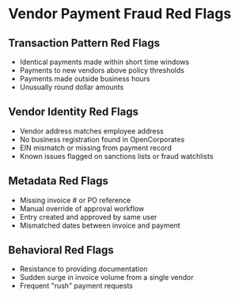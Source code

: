 # Vendor Payment Fraud Red Flags

## Transaction Pattern Red Flags
- Identical payments made within short time windows
- Payments to new vendors above policy thresholds
- Payments made outside business hours
- Unusually round dollar amounts

## Vendor Identity Red Flags
- Vendor address matches employee address
- No business registration found in OpenCorporates
- EIN mismatch or missing from payment record
- Known issues flagged on sanctions lists or fraud watchlists

## Metadata Red Flags
- Missing invoice # or PO reference
- Manual override of approval workflow
- Entry created and approved by same user
- Mismatched dates between invoice and payment

## Behavioral Red Flags
- Resistance to providing documentation
- Sudden surge in invoice volume from a single vendor
- Frequent "rush" payment requests
